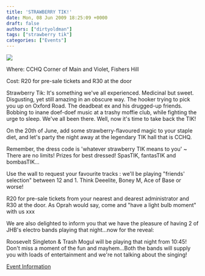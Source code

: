 ```yaml
---
title: 'STRAWBERRY TIK!'
date: Mon, 08 Jun 2009 18:25:09 +0000
draft: false
authors: ["dirtyoldman"]
tags: ["strawberry tik"]
categories: ["Events"]
---
```


![](http://profile.ak.facebook.com/object3/758/5/n79231389206_8506.jpg)

Where: CCHQ Corner of Main and Violet, Fishers Hill

Cost: R20 for pre-sale tickets and R30 at the door

Strawberry Tik: It's something we've all experienced. Medicinal but sweet. Disgusting, yet still amazing in an obscure way. The hooker trying to pick you up on Oxford Road. The deadbeat ex and his drugged-up friends. Bobbing to inane doef-doef music at a trashy moffie club, while fighting the urge to sleep. We've all been there. Well, now it's time to take back the TIK!

On the 20th of June, add some strawberry-flavoured magic to your staple diet, and let's party the night away at the legendary TIK hall that is CCHQ.

Remember, the dress code is 'whatever strawberry TIK means to you' ~ There are no limits! Prizes for best dressed! SpasTIK, fantasTIK and bombasTIK...

Use the wall to request your favourite tracks : we'll be playing "friends' selection" between 12 and 1. Think Deeelite, Boney M, Ace of Base or worse!

R20 for pre-sale tickets from your nearest and dearest administrator and R30 at the door. As Oprah would say, come and "have a light bulb moment" with us xxx

We are also delighted to inform you that we have the pleasure of having 2 of JHB's electro bands playing that night...now for the reveal:

Roosevelt Singleton & Trash Mogul will be playing that night from 10:45! Don't miss a moment of the fun and mayhem...Both the bands will supply you with loads of entertainment and we're not talking about the singing!

[Event Information](http://www.facebook.com/event.php?eid=79231389206)